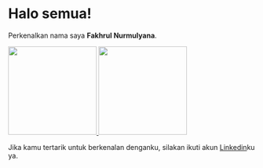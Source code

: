 # Halo semua! 

Perkenalkan nama saya **Fakhrul Nurmulyana**.

<p align="left">
<a href="https://github.com/fakrulnurmulyana">
  <img height="180em" src="https://github-readme-stats-eight-theta.vercel.app/api?username=fakrulnurmulyana&show_icons=true&theme=algolia&include_all_commits=true&count_private=true"/>
  <img height="180em" src="https://github-readme-stats-eight-theta.vercel.app/api/top-langs/?username=fakrulnurmulyana&layout=compact&langs_count=8&theme=algolia"/>
</a>
</p>

Jika kamu tertarik untuk berkenalan denganku, silakan ikuti akun [Linkedin](www.linkedin.com/in/fakhrul-nurmulyana-760745221)ku ya.

